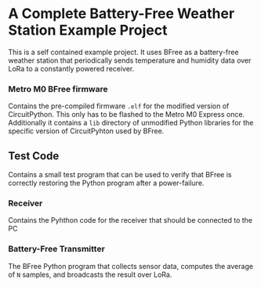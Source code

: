 # A Complete Battery-Free Weather Station Example Project

This is a self contained example project.
It uses BFree as a battery-free weather station that periodically sends temperature and humidity data over LoRa to a constantly powered receiver.


### Metro M0 BFree firmware
Contains the pre-compiled firmware `.elf` for the modified version of CircuitPython. This only has to be flashed to the Metro M0 Express once.
Additionally it contains a `lib` directory of unmodified Python libraries for the specific version of CircuitPyhton used by BFree.

## Test Code
Contains a small test program that can be used to verify that BFree is correctly restoring the Python program after a power-failure.

### Receiver
Contains the Pyhthon code for the receiver that should be connected to the PC

### Battery-Free Transmitter
The BFree Python program that collects sensor data, computes the average of `N` samples, and broadcasts the result over LoRa.
